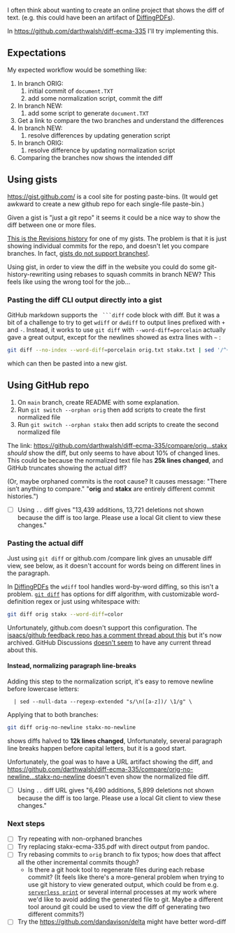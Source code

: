 I often think about wanting to create an online project that shows the diff of text. (e.g. this could have been an artifact of [DiffingPDFs](DiffingPDFs.md)).

In https://github.com/darthwalsh/diff-ecma-335 I'll try implementing this.

## Expectations

My expected workflow would be something like:
1. In branch ORIG:
	1. initial commit of `document.TXT`
	2. add some normalization script, commit the diff
2. In branch NEW:
	1. add some script to generate `document.TXT`
3. Get a link to compare the two branches and understand the differences
4. In branch NEW:
	1. resolve differences by updating generation script
5. In branch ORIG:
	1. resolve difference by updating normalization script
6. Comparing the branches now shows the intended diff

## Using gists
https://gist.github.com/ is a cool site for posting paste-bins. (It would get awkward to create a new github repo for each single-file paste-bin.)

Given a gist is "just a git repo" it seems it could be a nice way to show the diff between one or more files.

[This is the Revisions history](https://gist.github.com/darthwalsh/47b8dd492fc8d0c47edb5ae5dd67cab3/revisions)  for one of my gists. The problem is that it is just showing individual commits for the repo, and doesn't let you compare branches. In fact, [gists do not support branches!](https://stackoverflow.com/a/31018280/771768).

Using gist, in order to view the diff in the website you could do some git-history-rewriting using rebases to squash commits in branch NEW? This feels like using the wrong tool for the job...

### Pasting the diff CLI output directly into a gist
GitHub markdown supports the ```` ```diff```` code block with diff. But it was a bit of a challenge to try to get `wdiff` or `dwdiff` to output lines prefixed with `+` and `-`. Instead, it works to use `git diff` with `--word-diff=porcelain` actually gave a great output, except for the newlines showed as extra lines with `~` :

```bash
git diff --no-index --word-diff=porcelain orig.txt stakx.txt | sed '/^~/d' > diff.txt
```
which can then be pasted into a new gist.

## Using GitHub repo
1. On `main` branch, create README with some explanation.
2. Run `git switch --orphan orig` then add scripts to create the first normalized file
3. Run `git switch --orphan stakx` then add scripts to create the second normalized file

The link:
https://github.com/darthwalsh/diff-ecma-335/compare/orig...stakx
*should* show the diff, but only seems to have about 10% of changed lines. This could be because the normalized text file has **25k lines changed**, and GitHub truncates showing the actual diff?

(Or, maybe orphaned commits is the root cause? It causes message: "There isn’t anything to compare." "**orig** and **stakx** are entirely different commit histories.")
- [ ] Using `..` diff gives "13,439 additions, 13,721 deletions not shown because the diff is too large. Please use a local Git client to view these changes."

### Pasting the actual diff
Just using `git diff` or github.com /compare link gives an unusable diff view, see below, as it doesn't account for words being on different lines in the paragraph.

In [DiffingPDFs](DiffingPDFs.md) the `wdiff` tool handles word-by-word diffing, so this isn't a problem. [`git diff`](https://git-scm.com/docs/git-diff) has options for diff algorithm, with customizable word-definition regex or just using whitespace with:
```bash
git diff orig stakx --word-diff=color
```

Unfortunately, github.com doesn't support this configuration. The [isaacs/github feedback repo has a comment thread about this](https://github.com/isaacs/github/issues/832) but it's now archived. GitHub Discussions [doesn't seem](https://github.com/orgs/community/discussions?discussions_q=%22word-diff%22) to have any current thread about this.

#### Instead, normalizing paragraph line-breaks
Adding this step to the normalization script, it's easy to remove newline before lowercase letters:
```shell
  | sed --null-data --regexp-extended "s/\n([a-z])/ \1/g" \
```

Applying that to both branches:
```bash
git diff orig-no-newline stakx-no-newline
```
shows diffs halved to **12k lines changed**, Unfortunately, several paragraph line breaks happen before capital letters, but it is a good start.

Unfortunately, the goal was to have a URL artifact showing the diff, and https://github.com/darthwalsh/diff-ecma-335/compare/orig-no-newline...stakx-no-newline doesn't even show the normalized file diff.
- [ ] Using `..` diff URL gives "6,490 additions, 5,899 deletions not shown because the diff is too large. Please use a local Git client to view these changes."

### Next steps
- [ ] Try repeating with non-orphaned branches
- [ ] Try replacing stakx-ecma-335.pdf with direct output from pandoc.
- [ ] Try rebasing commits to `orig` branch to fix typos; how does that affect all the other incremental commits though?
    - Is there a git hook tool to regenerate files during each rebase commit? (It feels like there's a more-general problem when trying to use git history to view generated output, which could be from e.g. [`serverless print`](https://www.serverless.com/framework/docs/providers/aws/cli-reference/print) or several internal processes at my work where we'd like to avoid adding the generated file to git. Maybe a different tool around git could be used to view the diff of generating two different commits?)
- [ ] Try the https://github.com/dandavison/delta might have better word-diff
